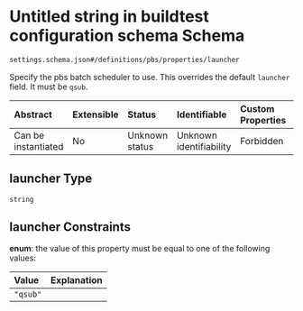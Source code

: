 # Untitled string in buildtest configuration schema Schema

```txt
settings.schema.json#/definitions/pbs/properties/launcher
```

Specify the pbs batch scheduler to use. This overrides the default `launcher` field. It must be `qsub`.

| Abstract            | Extensible | Status         | Identifiable            | Custom Properties | Additional Properties | Access Restrictions | Defined In                                                                   |
| :------------------ | :--------- | :------------- | :---------------------- | :---------------- | :-------------------- | :------------------ | :--------------------------------------------------------------------------- |
| Can be instantiated | No         | Unknown status | Unknown identifiability | Forbidden         | Allowed               | none                | [settings.schema.json\*](../out/settings.schema.json "open original schema") |

## launcher Type

`string`

## launcher Constraints

**enum**: the value of this property must be equal to one of the following values:

| Value    | Explanation |
| :------- | :---------- |
| `"qsub"` |             |
